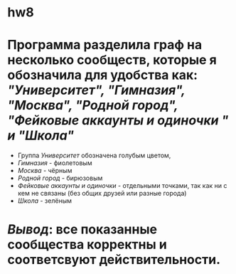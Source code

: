 # hw8
# Программа разделила граф на несколько сообществ, которые я обозначила для удобства как: *"Университет", "Гимназия", "Москва", "Родной город", "Фейковые аккаунты и одиночки " и "Школа"*
 + Группа *Университет* обозначена голубым цветом, 
 + *Гимназия* - фиолетовым
 + *Москва* - чёрным 
 + *Родной город* - бирюзовым 
 + *Фейковые аккаунты и одиночки* - отдельными точками, так как ни с кем не связаны (без общих друзей или разные города)
 + *Школа* - зелёным
 # _Вывод_: все показанные сообщества корректны и соответсвуют действительности. 
